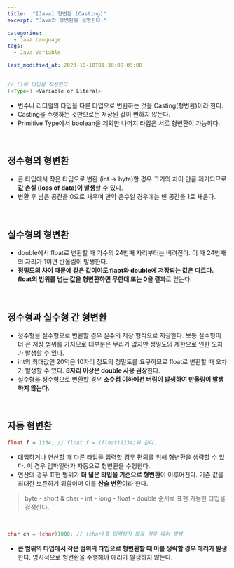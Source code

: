 ```yaml
---
title:  "[Java] 형변환 (Casting)"
excerpt: "Java의 형변환을 설명한다."

categories:
  - Java Language
tags:
  - Java Variable

last_modified_at: 2023-10-10T01:36:00-05:00
---
```

```java
// ()에 타입을 작성한다.
(<Type>) <Variable or Literal>
```

- 변수나 리터럴의 타입을 다른 타입으로 변환하는 것을 Casting(형변환)이라 한다.
- Casting을 수행하는 것만으로는 저장된 값이 변하지 않는다.
- Primitive Type에서 boolean을 제외한 나머지 타입은 서로 형변환이 가능하다.

<br>

## 정수형의 형변환

- 큰 타입에서 작은 타입으로 변환 (int → byte)할 경우 크기의 차이 만큼 제거되므로 **값 손실 (loss of data)이 발생**할 수 있다.
- 변환 후 남은 공간을 0으로 채우며 만약 음수일 경우에는 빈 공간을 1로 채운다.

<br>

## 실수형의 형변환

- double에서 float로 변환할 때 가수의 24번째 자리부터는 버려진다. 이 때 24번째의 자리가 1이면 반올림이 발생한다.
- **정밀도의 차이 때문에 같은 값이여도 flaot와 double에 저장되는 값은 다르다. float의 범위를 넘는 값을 형변환하면 무한대 또는 0을 결과**로 얻는다.

<br>

## 정수형과 실수형 간 형변환

- 정수형을 실수형으로 변환할 경우 실수의 저장 형식으로 저장한다. 보통 실수형이 더 큰 저장 범위를 가지므로 대부분은 무리가 없지만 정밀도의 제한으로 인한 오차가 발생할 수 있다.
- int의 최대값인 20억은 10자리 정도의 정밀도를 요구하므로 float로 변환할 때 오차가 발생할 수 있다. **8자리 이상은 double 사용 권장**한다.
- 실수형을 정수형으로 변환할 경우 **소수점 이하에선 버림이 발생하여 반올림이 발생하지 않는다.**

<br>

## 자동 형변환
```java
float f = 1234; // float f = (float)1234;와 같다.
```

- 대입하거나 연산할 때 다른 타입을 입력할 경우 편의를 위해 형변환을 생략할 수 있다. 이 경우 컴파일러가 자동으로 형변환을 수행한다.
- 연산의 경우 표현 범위가 **더 넓은 타입을 기준으로 형변환**이 이루어진다. 기존 값을 최대한 보존하기 위함이며 이를 **산술 변환**이라 한다.

> byte - short & char - int - long - float - double 순서로 표현 가능한 타입을 결정한다.

<br>

```java
char ch = (char)1000; // (char)를 입력하지 않을 경우 에러 발생
```

- **큰 범위의 타입에서 작은 범위의 타입으로 형변환할 때 이를 생략할 경우 에러가 발생**한다. 명시적으로 형변환을 수행해야 에러가 발생하지 않는다.
